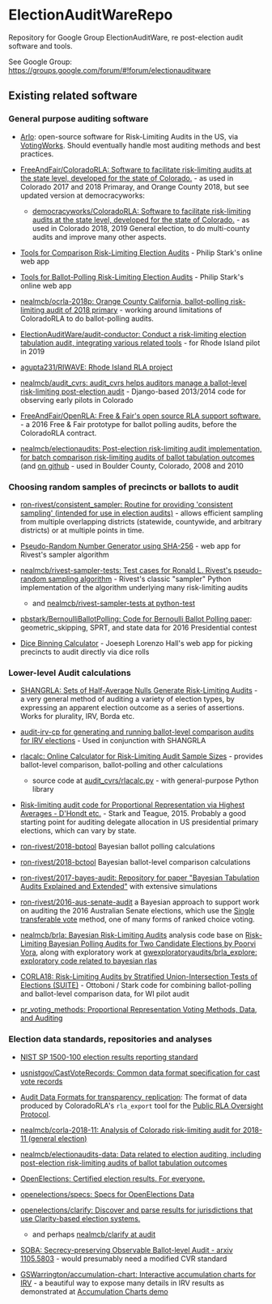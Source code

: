 # ElectionAuditWareRepo
Repository for Google Group ElectionAuditWare, re post-election audit software and tools.

See Google Group:
    https://groups.google.com/forum/#!forum/electionauditware

## Existing related software

### General purpose auditing software

* [Arlo](https://github.com/votingworks/arlo): open-source software for Risk-Limiting Audits in the US, via [VotingWorks](https://voting.works). Should eventually handle most auditing methods and best practices.
* [FreeAndFair/ColoradoRLA: Software to facilitate risk-limiting audits at the state level, developed for the state of Colorado.](https://github.com/FreeAndFair/ColoradoRLA) - as used in Colorado 2017 and 2018 Primaray, and Orange County 2018, but see updated version at democracyworks:
  * [democracyworks/ColoradoRLA: Software to facilitate risk-limiting audits at the state level, developed for the state of Colorado.](https://github.com/democracyworks/ColoradoRLA) - as used in Colorado 2018, 2019 General election, to do multi-county audits and improve many other aspects.
* [Tools for Comparison Risk-Limiting Election Audits](https://www.stat.berkeley.edu/~stark/Vote/auditTools.htm) - Philip Stark's online web app
* [Tools for Ballot-Polling Risk-Limiting Election Audits](https://www.stat.berkeley.edu/~stark/Vote/ballotPollTools.htm) - Philip Stark's online web app

* [nealmcb/ocrla-2018p: Orange County California, ballot-polling risk-limiting audit of 2018 primary](https://github.com/nealmcb/ocrla-2018p) - working around limitations of ColoradoRLA to do ballot-polling audits.

* [ElectionAuditWare/audit-conductor: Conduct a risk-limiting election tabulation audit, integrating various related tools](https://github.com/ElectionAuditWare/audit-conductor) - for Rhode Island pilot in 2019
* [agupta231/RIWAVE: Rhode Island RLA project](https://github.com/agupta231/RIWAVE)
* [nealmcb/audit_cvrs: audit_cvrs helps auditors manage a ballot-level risk-limiting post-election audit](https://github.com/nealmcb/audit_cvrs) - Django-based 2013/2014 code for observing early pilots in Colorado  
* [FreeAndFair/OpenRLA: Free & Fair's open source RLA support software.](https://github.com/FreeAndFair/OpenRLA) - a 2016 Free & Fair prototype for ballot polling audits, before the ColoradoRLA contract.
* [nealmcb/electionaudits: Post-election risk-limiting audit implementation, for batch comparison risk-limiting audits of ballot tabulation outcomes](http://bcn.boulder.co.us/~neal/electionaudits/) (and [on github](https://github.com/nealmcb/electionaudits) - used in Boulder County, Colorado, 2008 and 2010

### Choosing random samples of precincts or ballots to audit

* [ron-rivest/consistent_sampler: Routine for providing 'consistent sampling' (intended for use in election audits)](https://github.com/ron-rivest/consistent_sampler) - allows efficient sampling from multiple overlapping districts (statewide, countywide, and arbitrary districts) or at multiple points in time.

* [Pseudo-Random Number Generator using SHA-256](https://www.stat.berkeley.edu/~stark/Java/Html/sha256Rand.htm) - web app for Rivest's sampler algorithm

* [nealmcb/rivest-sampler-tests: Test cases for Ronald L. Rivest's pseudo-random sampling algorithm](https://github.com/nealmcb/rivest-sampler-tests) - Rivest's classic "sampler" Python implementation of the algorithm underlying many risk-limiting audits
  * and [nealmcb/rivest-sampler-tests at python-test](https://github.com/nealmcb/rivest-sampler-tests/tree/python-test)

* [pbstark/BernoulliBallotPolling: Code for Bernoulli Ballot Polling paper](https://github.com/pbstark/BernoulliBallotPolling): geometric_skipping, SPRT, and state data for 2016 Presidential contest
* [Dice Binning Calculator](https://www.josephhall.org/dicebins.php) - Joeseph Lorenzo Hall's web app for picking precincts to audit directly via dice rolls


### Lower-level Audit calculations
* [SHANGRLA: Sets of Half-Average Nulls Generate Risk-Limiting Audits](https://github.com/pbstark/SHANGRLA) - a very general method of auditing a variety of election types, by expressing an apparent election outcome as a series of assertions. Works for plurality, IRV, Borda etc.
* [audit-irv-cp for generating and running ballot-level comparison audits for IRV elections](https://github.com/michelleblom/audit-irv-cp) - Used in conjunction with SHANGRLA      
* [rlacalc: Online Calculator for Risk-Limiting Audit Sample Sizes](http://bcn.boulder.co.us/~neal/electionaudits/rlacalc.html) - provides ballot-level comparison, ballot-polling and other calculations
  * source code at [audit_cvrs/rlacalc.py](https://github.com/nealmcb/audit_cvrs/blob/ballot-polling/audit_cvrs/rlacalc.py) - with general-purpose Python library
* [Risk-limiting audit code for Proportional Representation via Highest Averages - D'Hondt etc.](https://github.com/pbstark/DKDHondt14/blob/master/danmark14EU.ipynb) - Stark and Teague, 2015. Probably a good starting point for auditing delegate allocation in US presidential primary elections, which can vary by state.
* [ron-rivest/2018-bptool](https://github.com/ron-rivest/2018-bptool) Bayesian ballot polling calculations
* [ron-rivest/2018-bctool](https://github.com/ron-rivest/2018-bctool) Bayesian ballot-level comparison calculations
* [ron-rivest/2017-bayes-audit: Repository for paper "Bayesian Tabulation Audits Explained and Extended"](https://github.com/ron-rivest/2017-bayes-audit) with extensive simulations
* [ron-rivest/2016-aus-senate-audit](https://github.com/ron-rivest/2016-aus-senate-audit) a Bayesian approach to support work on auditing the 2016 Australian Senate elections, which use the [Single transferable vote](https://en.wikipedia.org/wiki/Single_transferable_vote) method, one of many forms of ranked choice voting.
* [nealmcb/brla: Bayesian Risk-Limiting Audits](https://github.com/nealmcb/brla) analysis code base on [Risk-Limiting Bayesian Polling Audits for Two Candidate Elections by Poorvi Vora](http://arxiv.org/abs/1902.00999), along with exploratory work at [gwexploratoryaudits/brla\_explore: exploratory code related to bayesian rlas](https://github.com/gwexploratoryaudits/brla_explore)

* [CORLA18: Risk-Limiting Audits by Stratified Union-Intersection Tests of Elections (SUITE)](https://github.com/pbstark/CORLA18) - Ottoboni / Stark code for combining ballot-polling and ballot-level comparison data, for WI pilot audit
* [pr_voting_methods: Proportional Representation Voting Methods, Data, and Auditing](https://github.com/nealmcb/pr_voting_methods)


### Election data standards, repositories and analyses
* [NIST SP 1500-100 election results reporting standard](https://www.nist.gov/itl/voting/interoperability/election-results-reporting-cdf)
* [usnistgov/CastVoteRecords: Common data format specification for cast vote records](https://github.com/usnistgov/CastVoteRecords)

* [Audit Data Formats for transparency, replication](https://github.com/democracyworks/ColoradoRLA/blob/master/docs/26_export_manual.md): The format of data produced by ColoradoRLA's `rla_export` tool for the [Public RLA Oversight Protocol](http://bcn.boulder.co.us/~neal/elections/PublicRLAOversightProtocol.pdf).
* [nealmcb/corla-2018-11: Analysis of Colorado risk-limiting audit for 2018-11 (general election)](https://github.com/nealmcb/corla-2018-11)

* [nealmcb/electionaudits-data: Data related to election auditing, including post-election risk-limiting audits of ballot tabulation outcomes](https://github.com/nealmcb/electionaudits-data)
* [OpenElections: Certified election results. For everyone.](http://www.openelections.net/)
* [openelections/specs: Specs for OpenElections Data](https://github.com/openelections/specs)
* [openelections/clarify: Discover and parse results for jurisdictions that use Clarity-based election systems.](https://github.com/openelections/clarify)
  * and perhaps [nealmcb/clarify at audit](https://github.com/nealmcb/clarify/tree/audit)

* [SOBA: Secrecy-preserving Observable Ballot-level Audit - arxiv 1105.5803](https://arxiv.org/abs/1105.5803) - would presumably need a modified CVR standard

* [GSWarrington/accumulation-chart: Interactive accumulation charts for IRV](https://github.com/GSWarrington/accumulation-chart) - a beautiful way to expose many details in IRV results as demonstrated at [Accumulation Charts demo](http://www.cems.uvm.edu/~gswarrin/accumulation-chart.html)
